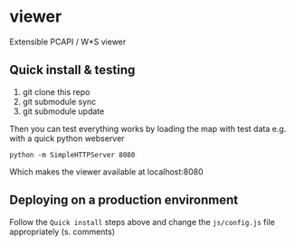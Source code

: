 # viewer
Extensible PCAPI / W*S viewer

## Quick install & testing

1. git clone this repo
2. git submodule sync
3. git submodule update

Then you can test everything works by loading the map with test data e.g. with a quick python webserver

```
python -m SimpleHTTPServer 8080
```

Which makes the viewer available at localhost:8080

## Deploying on a production environment

Follow the `Quick install` steps above and change the `js/config.js` file appropriately (s. comments)
